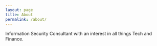 ```yaml
---
layout: page
title: About
permalink: /about/
---
```


Information Security Consultant with an interest in all things Tech and Finance.
